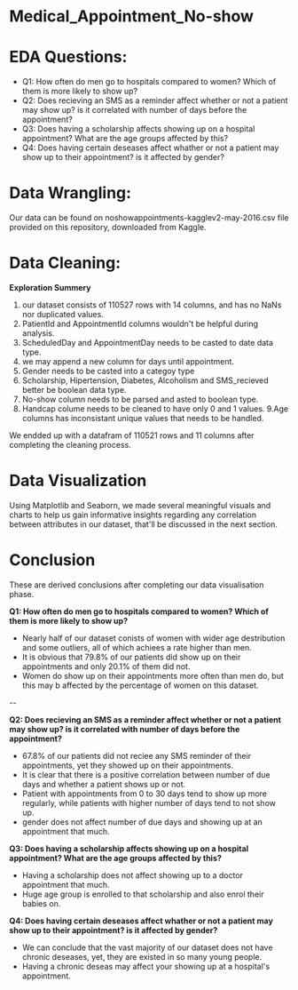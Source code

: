 # Medical_Appointment_No-show

# EDA Questions:
* Q1: How often do men go to hospitals compared to women? Which of them is more likely to show up?
* Q2: Does recieving an SMS as a reminder affect whether or not a patient may show up? is it correlated with number of days before the appointment?
* Q3: Does having a scholarship affects showing up on a hospital appointment? What are the age groups affected by this?
* Q4: Does having certain deseases affect whather or not a patient may show up to their appointment? is it affected by gender?

# Data Wrangling:
Our data can be found on noshowappointments-kagglev2-may-2016.csv file provided on this repository, downloaded from Kaggle.

# Data Cleaning:
**Exploration Summery**
1. our dataset consists of 110527 rows with 14 columns, and has no NaNs nor duplicated values.
2. PatientId and AppointmentId columns wouldn't be helpful during analysis.
3. ScheduledDay and AppointmentDay needs to be casted to date data type.
4. we may append a new column for days until appointment.
5. Gender needs to be casted into a categoy type
6. Scholarship, Hipertension, Diabetes, Alcoholism and SMS_recieved better be boolean data type.
7. No-show column needs to be parsed and asted to boolean type.
8. Handcap colume needs to be cleaned to have only 0 and 1 values.
9.Age columns has inconsistant unique values that needs to be handled.

We endded up with a datafram of 110521 rows and 11 columns after completing the cleaning process.

# Data Visualization
Using Matplotlib and Seaborn, we made several meaningful visuals and charts to help us gain informative insights regarding any correlation between attributes in our dataset, that'll be discussed in the next section.

# Conclusion
These are derived conclusions after completing our data visualisation phase.

**Q1: How often do men go to hospitals compared to women? Which of them is more likely to show up?**
* Nearly half of our dataset conists of women with wider age destribution and some outliers, all of which achiees a rate higher than men.
* It is obvious that 79.8% of our patients did show up on their appointments and only 20.1% of them did not.
* Women do show up on their appointments more often than men do, but this may b affected by the percentage of women on this dataset.

--

**Q2: Does recieving an SMS as a reminder affect whether or not a patient may show up? is it correlated with number of days before the appointment?**
* 67.8% of our patients did not reciee any SMS reminder of their appointments, yet they showed up on their appointments.
* It is clear that there is a positive correlation between number of due days and whether a patient shows up or not.
* Patient with appointments from 0 to 30 days tend to show up more regularly, while patients with higher number of days tend to not show up.
* gender does not affect number of due days and showing up at an appointment that much.

**Q3: Does having a scholarship affects showing up on a hospital appointment? What are the age groups affected by this?**
* Having a scholarship does not affect showing up to a doctor appointment that much.
* Huge age group is enrolled to that scholarship and also enrol their babies on.

**Q4: Does having certain deseases affect whather or not a patient may show up to their appointment? is it affected by gender?**
* We can conclude that the vast majority of our dataset does not have chronic deseases, yet, they are existed in so many young people.
* Having a chronic deseas may affect your showing up at a hospital's appointment.
